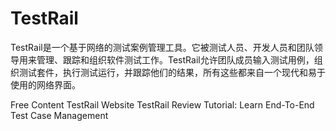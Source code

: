 # TestRail

TestRail是一个基于网络的测试案例管理工具。它被测试人员、开发人员和团队领导用来管理、跟踪和组织软件测试工作。TestRail允许团队成员输入测试用例，组织测试套件，执行测试运行，并跟踪他们的结果，所有这些都来自一个现代和易于使用的网络界面。

<ResourceGroupTitle>Free Content</ResourceGroupTitle>
<BadgeLink colorScheme='blue' badgeText='Official Website' href='https://www.gurock.com/testrail/'>TestRail Website</BadgeLink>
<BadgeLink colorScheme='yellow' badgeText='Read' href='https://www.softwaretestinghelp.com/testrail-tutorial/'>TestRail Review Tutorial: Learn End-To-End Test Case Management</BadgeLink>